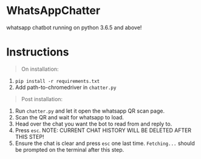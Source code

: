 # WhatsAppChatter
whatsapp chatbot running on python 3.6.5 and above!

# Instructions
> On installation:
1. `pip install -r requirements.txt`
2. Add path-to-chromedriver in `chatter.py`
> Post installation:
1. Run `chatter.py` and let it open the whatsapp QR scan page.
2. Scan the QR and wait for whatsapp to load.
3. Head over the chat you want the bot to read from and reply to.
4. Press `esc`. NOTE: CURRENT CHAT HISTORY WILL BE DELETED AFTER THIS STEP!
5. Ensure the chat is clear and press `esc` one last time. `Fetching...` should be prompted on the terminal after this step.
